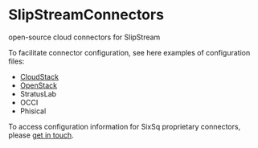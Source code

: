SlipStreamConnectors
====================

open-source cloud connectors for SlipStream

To facilitate connector configuration, see here examples of configuration files:

 - [CloudStack](cloudstack/README.md)
 - [OpenStack](openstack/README.md)
 - StratusLab
 - OCCI
 - Phisical

To access configuration information for SixSq proprietary connectors, please
[get in touch](http://sixsq.com/contact/#contact-us-form).
